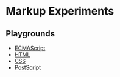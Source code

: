 # Markup Experiments

## Playgrounds

- [ECMAScript](./es/index.html)
- [HTML](./html/index.html)
- [CSS](./css/index.html)
- [PostScript](./postscript/index.html)
